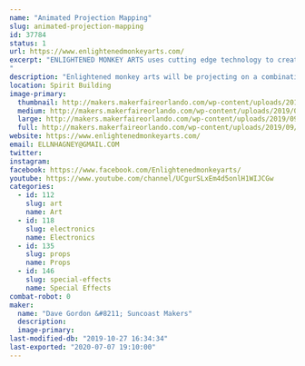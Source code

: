 ```yaml
---
name: "Animated Projection Mapping"
slug: animated-projection-mapping
id: 37784
status: 1
url: https://www.enlightenedmonkeyarts.com/
excerpt: "ENLIGHTENED MONKEY ARTS uses cutting edge technology to create a site specific projection mapping exhibit.  Projections will be shown on 3D objects. Display with include interactive elements including fog machine and smog puffer. 
"
description: "Enlightened monkey arts will be projecting on a combination of 3D structures creating a unique visual experience specific to Maker Fair Orlando."
location: Spirit Building
image-primary:
  thumbnail: http://makers.makerfaireorlando.com/wp-content/uploads/2019/09/Projection-mapping-Sage-150x150.jpg
  medium: http://makers.makerfaireorlando.com/wp-content/uploads/2019/09/Projection-mapping-Sage-300x200.jpg
  large: http://makers.makerfaireorlando.com/wp-content/uploads/2019/09/Projection-mapping-Sage-1024x683.jpg
  full: http://makers.makerfaireorlando.com/wp-content/uploads/2019/09/Projection-mapping-Sage.jpg
website: https://www.enlightenedmonkeyarts.com/
email: ELLNHAGNEY@GMAIL.COM
twitter: 
instagram: 
facebook: https://www.facebook.com/Enlightenedmonkeyarts/
youtube: https://www.youtube.com/channel/UCgurSLxEm4d5onlH1WIJCGw
categories:
  - id: 112
    slug: art
    name: Art
  - id: 118
    slug: electronics
    name: Electronics
  - id: 135
    slug: props
    name: Props
  - id: 146
    slug: special-effects
    name: Special Effects
combat-robot: 0
maker:
  name: "Dave Gordon &#8211; Suncoast Makers"
  description:
  image-primary: 
last-modified-db: "2019-10-27 16:34:34"
last-exported: "2020-07-07 19:10:00"
---
```


